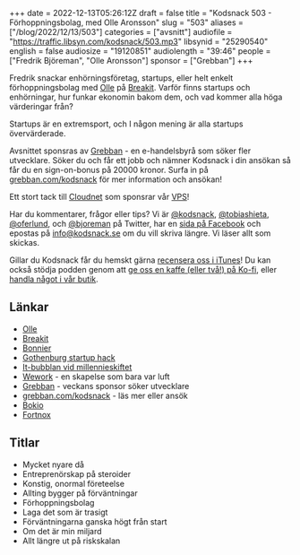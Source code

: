 +++
date = 2022-12-13T05:26:12Z
draft = false
title = "Kodsnack 503 - Förhoppningsbolag, med Olle Aronsson"
slug = "503"
aliases = ["/blog/2022/12/13/503"]
categories = ["avsnitt"]
audiofile = "https://traffic.libsyn.com/kodsnack/503.mp3"
libsynid = "25290540"
english = false
audiosize = "19120851"
audiolength = "39:46"
people = ["Fredrik Björeman", "Olle Aronsson"]
sponsor = ["Grebban"]
+++

Fredrik snackar enhörningsföretag, startups, eller helt enkelt förhoppningsbolag med [Olle](https://twitter.com/ollearonsson) på [Breakit](https://www.breakit.se/). Varför finns startups och enhörningar, hur funkar ekonomin bakom dem, och vad kommer alla höga värderingar från?

Startups är en extremsport, och I någon mening är alla startups övervärderade.

Avsnittet sponsras av [Grebban](https://www.grebban.com/kodsnack) - en e-handelsbyrå som söker fler utvecklare. Söker du och får ett jobb och nämner Kodsnack i din ansökan så får du en sign-on-bonus på 20000 kronor. Surfa in på [grebban.com/kodsnack](https://www.grebban.com/kodsnack) för mer information och ansökan!

Ett stort tack till [Cloudnet](https://www.cloudnet.se) som sponsrar vår [VPS](https://en.wikipedia.org/wiki/Virtual_private_server)!

Har du kommentarer, frågor eller tips? Vi är [@kodsnack](https://www.twitter.com/kodsnack), [@tobiashieta](https://www.twitter.com/tobiashieta), [@oferlund](https://www.twitter.com/oferlund), och [@bjoreman](https://www.twitter.com/bjoreman) på Twitter, har en [sida på Facebook](https://www.facebook.com/kodsnack) och epostas på [info@kodsnack.se](mailto:info@kodsnack.se) om du vill skriva längre. Vi läser allt som skickas.

Gillar du Kodsnack får du hemskt gärna [recensera oss i iTunes](https://itunes.apple.com/se/podcast/kodsnack/id561631498?l=en)! Du kan också stödja podden genom att <a href="https://ko-fi.com/kodsnack" rel="payment">ge oss en kaffe (eller två!) på Ko-fi</a>, eller [handla något i vår butik](https://shop.spreadshirt.se/kodsnack/).

## Länkar ##
* [Olle](https://twitter.com/ollearonsson)
* [Breakit](https://www.breakit.se/)
* [Bonnier](https://sv.wikipedia.org/wiki/Bonnierkoncernen)
* [Gothenburg startup hack](http://www.gbgstartuphack.com/)
* [It-bubblan vid millennieskiftet](https://sv.wikipedia.org/wiki/IT-bubblan)
* [Wework](https://en.wikipedia.org/wiki/WeWork) - en skapelse som bara var luft
* [Grebban](https://www.grebban.com/kodsnack) - veckans sponsor söker utvecklare
* [grebban.com/kodsnack](https://www.grebban.com/kodsnack) - läs mer eller ansök
* [Bokio](https://www.bokio.se/)
* [Fortnox](https://www.fortnox.se/)

## Titlar ##
* Mycket nyare då
* Entreprenörskap på steroider
* Konstig, onormal företeelse
* Allting bygger på förväntningar
* Förhoppningsbolag
* Laga det som är trasigt
* Förväntningarna ganska högt från start
* Om det är min miljard
* Allt längre ut på riskskalan